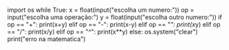 import os
while True:
  x = float(input("escolha um  numero:"))
  op = input("escolha uma operação:")
  y = float(input("escolha outro numero:"))
  if op == "+":
    print(x+y)
  elif op == "-":
    print(x-y)
  elif op == "*":
    print(x*y)
  elif op == "/":
    print(x/y)
  elif op == "^":
    print(x**y)
  else:
    os.system("clear")
    print("erro na matematica")
    
